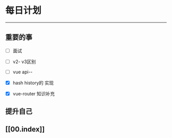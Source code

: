 
# 每日计划
---
## 重要的事

- [ ]  面试
- [ ]  v2- v3区别
- [ ]  vue api--
- [x]  hash  history的 实现
- [x]  vue-router 知识补充



## 提升自己

  



## [[00.index]]










